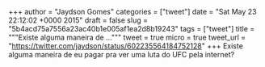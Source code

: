 
+++
author = "Jaydson Gomes"
categories = ["tweet"]
date = "Sat May 23 22:12:02 +0000 2015"
draft = false
slug = "5b4acd75a7556a23ac40b1e005af1ea2d8b19243"
tags = ["tweet"]
title = """Existe alguma maneira de ..."""
tweet = true
micro = true
tweet_url = "https://twitter.com/jaydson/status/602235564184752128"
+++
Existe alguma maneira de eu pagar pra ver uma luta do UFC pela internet?
